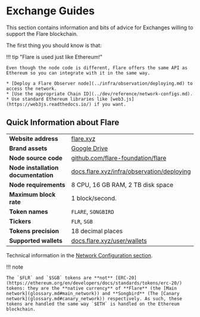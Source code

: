 # Exchange Guides

This section contains information and bits of advice for Exchanges willing to support the Flare blockchain.

The first thing you should know is that:

!!! tip "Flare is used just like Ethereum!"

    Even though the node code is different, Flare offers the same API as Ethereum so you can integrate with it in the same way.

    * [Deploy a Flare Observer node](../infra/observation/deploying.md) to access the network.
    * [Use the appropriate Chain ID](../dev/reference/network-configs.md).
    * Use standard Ethereum libraries like [web3.js](https://web3js.readthedocs.io/) if you want.

## Quick Information about Flare

|                                     |                                                                                 |
| ----------------------------------- | ------------------------------------------------------------------------------- |
| **Website address**                 | [flare.xyz](https://flare.xyz)                                                  |
| **Brand assets**                    | [Google Drive][brand-assets]                                                    |
| **Node source code**                | [github.com/flare-foundation/flare][github]                                     |
| **Node installation documentation** | [docs.flare.xyz/infra/observation/deploying](../infra/observation/deploying.md) |
| **Node requirements**               | 8 CPU, 16 GB RAM, 2 TB disk space                                               |
| **Maximum block rate**              | 1 block/second.                                                                 |
| **Token names**                     | `FLARE`, `SONGBIRD`                                                             |
| **Tickers**                         | `FLR`, `SGB`                                                                    |
| **Tokens precision**                | 18 decimal places                                                               |
| **Supported wallets**               | [docs.flare.xyz/user/wallets](../user/wallets/index.md)                         |

[brand-assets]: https://drive.google.com/drive/folders/1mPrtIBb2k88E4f1fguEm3eAXLW74xOry?usp=sharing
[github]: https://github.com/flare-foundation/flare

Technical information in the [Network Configuration section](../dev/reference/network-configs.md).

!!! note

    The `$FLR` and `$SGB` tokens are **not** [ERC-20](https://ethereum.org/en/developers/docs/standards/tokens/erc-20/) tokens: they are the **native currency** of **Flare** (the [Main network](glossary.md#main_network)) and **Songbird** (The [Canary network](glossary.md#canary_network)) respectively. As such, these tokens are handled the same way `$ETH` is handled on the Ethereum blockchain.
